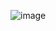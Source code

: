 ![image](https://user-images.githubusercontent.com/45585087/122232939-9c085300-cef6-11eb-9fd6-181da9523a83.png)
